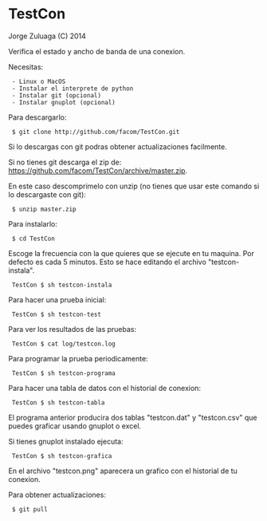 TestCon
=======
Jorge Zuluaga (C) 2014

Verifica el estado y ancho de banda de una conexion.

Necesitas:

     - Linux o MacOS
     - Instalar el interprete de python
     - Instalar git (opcional)
     - Instalar gnuplot (opcional)

Para descargarlo:

     $ git clone http://github.com/facom/TestCon.git

Si lo descargas con git podras obtener actualizaciones facilmente.

Si no tienes git descarga el zip de:
https://github.com/facom/TestCon/archive/master.zip.

En este caso descomprimelo con unzip (no tienes que usar este comando
si lo descargaste con git):

     $ unzip master.zip      

Para instalarlo: 

     $ cd TestCon

Escoge la frecuencia con la que quieres que se ejecute en tu maquina.
Por defecto es cada 5 minutos.  Esto se hace editando el archivo
"testcon-instala".

     TestCon $ sh testcon-instala

Para hacer una prueba inicial:
     
     TestCon $ sh testcon-test

Para ver los resultados de las pruebas:

     TestCon $ cat log/testcon.log

Para programar la prueba periodicamente:

     TestCon $ sh testcon-programa

Para hacer una tabla de datos con el historial de conexion:

     TestCon $ sh testcon-tabla

El programa anterior producira dos tablas "testcon.dat" y
"testcon.csv" que puedes graficar usando gnuplot o excel.

Si tienes gnuplot instalado ejecuta:

     TestCon $ sh testcon-grafica

En el archivo "testcon.png" aparecera un grafico con el historial de
tu conexion.

Para obtener actualizaciones:

     $ git pull

 